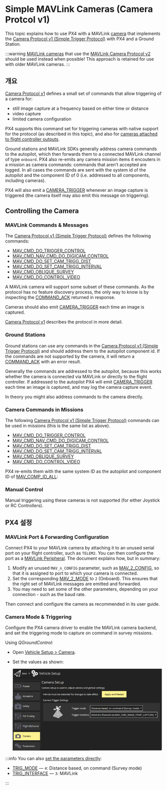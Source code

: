 # Simple MAVLink Cameras (Camera Protcol v1)

This topic explains how to use PX4 with a MAVLink [camera](../camera/index.md) that implements the [Camera Protocol v1 (Simple Trigger Protocol)](https://mavlink.io/en/services/camera_v1.html) with PX4 and a Ground Station.

:::warning
[MAVLink cameras](../camera/mavlink_v2_camera.md) that use the [MAVLink Camera Protocol v2](https://mavlink.io/en/services/camera.html) should be used instead when possible!
This approach is retained for use with older MAVLink cameras.
:::

## 개요

[Camera Protocol v1](https://mavlink.io/en/services/camera_v1.html) defines a small set of commands that allow triggering of a camera for:

- still image capture at a frequency based on either time or distance
- video capture
- limited camera configuration

PX4 supports this command set for triggering cameras with native support for the protocol (as described in this topic), and also for [cameras attached to flight controller outputs](../camera/fc_connected_camera.md).

Ground stations and MAVLink SDKs generally address camera commands to the autopilot, which then forwards them to a connected MAVLink channel of type `onboard`.
PX4 also re-emits any camera mission items it encouters in a mission as camera commands: commands that aren't accepted are logged.
In all cases the commands are sent with the system id of the autopilot and the component ID of 0 (i.e. addressed to all components, including cameras).

PX4 will also emit a [CAMERA_TRIGGER](https://mavlink.io/en/messages/common.html#CAMERA_TRIGGER) whenever an image capture is triggered (the camera itself may also emit this message on triggering).

## Controlling the Camera

### MAVLink Commands & Messages

The [Camera Protocol v1 (Simple Trigger Protocol)](https://mavlink.io/en/services/camera_v1.html) defines the following commands:

- [MAV_CMD_DO_TRIGGER_CONTROL](https://mavlink.io/en/messages/common.html#MAV_CMD_DO_TRIGGER_CONTROL)
- [MAV_CMD_NAV_CMD_DO_DIGICAM_CONTROL](https://mavlink.io/en/messages/common.html#MAV_CMD_NAV_CMD_DO_DIGICAM_CONTROL)
- [MAV_CMD_DO_SET_CAM_TRIGG_DIST](https://mavlink.io/en/messages/common.html#MAV_CMD_DO_SET_CAM_TRIGG_DIST)
- [MAV_CMD_DO_SET_CAM_TRIGG_INTERVAL](https://mavlink.io/en/messages/common.html#MAV_CMD_DO_SET_CAM_TRIGG_INTERVAL)
- [MAV_CMD_OBLIQUE_SURVEY](https://mavlink.io/en/messages/common.html#MAV_CMD_OBLIQUE_SURVEY)
- [MAV_CMD_DO_CONTROL_VIDEO](https://mavlink.io/en/messages/common.html#MAV_CMD_DO_CONTROL_VIDEO)

A MAVLink camera will support some subset of these commands.
As the protocol has no feature discovery process, the only way to know is by inspecting the [COMMAND_ACK](https://mavlink.io/en/messages/common.html#COMMAND_ACK) returned in response.

Cameras should also emit [CAMERA_TRIGGER](https://mavlink.io/en/messages/common.html#CAMERA_TRIGGER) each time an image is captured.

[Camera Protocol v1](https://mavlink.io/en/services/camera_v1.html) describes the protocol in more detail.

### Ground Stations

Ground stations can use any commands in the [Camera Protocol v1 (Simple Trigger Protocol)](https://mavlink.io/en/services/camera_v1.html) and should address them to the autopilot component id.
If the commands are not supported by the camera, it will return a [COMMAND_ACK](https://mavlink.io/en/messages/common.html#COMMAND_ACK) with an error result.

Generally the commands are addressed to the autopilot, because this works whether the camera is connected via MAVLink or directly to the flight controller.
If addressed to the autopilot PX4 will emit [CAMERA_TRIGGER](https://mavlink.io/en/messages/common.html#CAMERA_TRIGGER) each time an image is captured, and may log the camera capture event.

<!-- "May" because the camera feedback module is "supposed"  to log just camera capture from a capture pin connected to camera hotshoe, but currently logs all camera trigger events from the camera trigger driver https://github.com/PX4/PX4-Autopilot/pull/23103 -->

In theory you might also address commands to the camera directly.

### Camera Commands in Missions

The following [Camera Protocol v1 (Simple Trigger Protocol)](https://mavlink.io/en/services/camera_v1.html) commands can be used in missions (this is the same list as above).

- [MAV_CMD_DO_TRIGGER_CONTROL](https://mavlink.io/en/messages/common.html#MAV_CMD_DO_TRIGGER_CONTROL)
- [MAV_CMD_NAV_CMD_DO_DIGICAM_CONTROL](https://mavlink.io/en/messages/common.html#MAV_CMD_NAV_CMD_DO_DIGICAM_CONTROL)
- [MAV_CMD_DO_SET_CAM_TRIGG_DIST](https://mavlink.io/en/messages/common.html#MAV_CMD_DO_SET_CAM_TRIGG_DIST)
- [MAV_CMD_DO_SET_CAM_TRIGG_INTERVAL](https://mavlink.io/en/messages/common.html#MAV_CMD_DO_SET_CAM_TRIGG_INTERVAL)
- [MAV_CMD_OBLIQUE_SURVEY](https://mavlink.io/en/messages/common.html#MAV_CMD_OBLIQUE_SURVEY)
- [MAV_CMD_DO_CONTROL_VIDEO](https://mavlink.io/en/messages/common.html#MAV_CMD_DO_CONTROL_VIDEO)

PX4 re-emits them with the same system ID as the autopilot and component ID of [MAV_COMP_ID_ALL](https://mavlink.io/en/messages/common.html#MAV_COMP_ID_ALL):

<!-- See camera_architecture.md topic for detail on how this is implemented -->

### Manual Control

Manual triggering using these cameras is not supported (for either Joystick or RC Controllers).

## PX4 설정

<!-- set up the mode and triggering -->

### MAVLink Port & Forwarding Configuration

Connect PX4 to your MAVLink camera by attaching it to an unused serial port on your flight controller, such as `TELEM2`.
You can then configure the port as a [MAVLink Peripheral](../peripherals/mavlink_peripherals.md).
The document explains how, but in summary:

1. Modify an unused `MAV_n_CONFIG` parameter, such as [MAV_2_CONFIG](../advanced_config/parameter_reference.md#MAV_2_CONFIG), so that it is assigned to port to which your camera is connected.
2. Set the corresponding [MAV_2_MODE](../advanced_config/parameter_reference.md#MAV_2_MODE) to `2` (Onboard).
   This ensures that the right set of MAVLink messages are emitted and forwarded.
3. You may need to set some of the other parameters, depending on your connection - such as the baud rate.

Then connect and configure the camera as recommended in its user guide.

<!-- Removed this because I am pretty sure forwarding happens automatically for this set. Keeping it simple.
1. Set [MAV_2_FORWARD](../advanced_config/parameter_reference.md#MAV_2_FORWARD) if you want to enable forwarding of MAVLink messages to other ports, such as the one that is connected to the ground station.
-->

### Camera Mode & Triggering

Configure the PX4 camera driver to enable the MAVLink camera backend, and set the triggering mode to capture on command in survey missions.

Using _QGroundControl_:

- Open [Vehicle Setup > Camera](https://docs.qgroundcontrol.com/master/en/qgc-user-guide/setup_view/camera.html#px4-camera-setup).
- Set the values as shown:

  ![Camera Setup Screen - Trigger mode and interface for MAVLink](../../assets/camera/mavlink_camera_settings.png)

:::info
You can also [set the parameters directly](../advanced_config/parameters.md):

- [TRIG_MODE](../advanced_config/parameter_reference.md#TRIG_MODE) — `4`: Distance based, on command (Survey mode)
- [TRIG_INTERFACE](../advanced_config/parameter_reference.md#TRIG_INTERFACE) — `3`: MAVLink

:::
